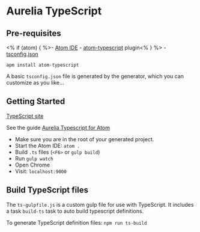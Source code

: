 Aurelia TypeScript
==================

Pre-requisites
--------------

<% if (atom) { %>- [Atom IDE](https://atom.io/) - [atom-typescript](https://github.com/TypeStrong/atom-typescript#atom-typescript) plugin<% } %> - [tsconfig.json](https://github.com/TypeStrong/atom-typescript/blob/master/docs/tsconfig.md)

`apm install atom-typescript`

A basic `tsconfig.json` file is generated by the generator, which you can customize as you like...

Getting Started
---------------

[TypeScript site](http://www.typescriptlang.org/)

See the guide [Aurelia Typescript for Atom](https://github.com/cmichaelgraham/aurelia-typescript-atom)

-	Make sure you are in the root of your generated project.
-	Start the Atom IDE: `atom .`
-	Build `.ts` files (`<F6>` or `gulp build`\)
-	Run `gulp watch`
-	Open Chrome
-	Visit: `localhost:9000`

Build TypeScript files
----------------------

The `ts-gulpfile.js` is a custom gulp file for use with TypeScript. It includes a task `build-ts` task to auto build typescript definitions.

To generate TypeScript definition files: `npm run ts-build`
